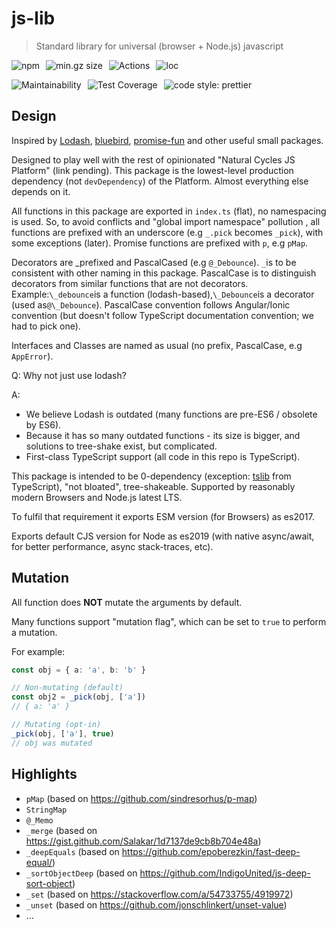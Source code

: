 # js-lib

> Standard library for universal (browser + Node.js) javascript

<style>
.badges p {
    display: flex;
    gap: 10px;
}

</style>

<div class="badges">

![npm](https://img.shields.io/npm/v/@naturalcycles/js-lib/latest.svg)
![min.gz size](https://badgen.net/bundlephobia/minzip/@naturalcycles/js-lib)
![Actions](https://github.com/NaturalCycles/js-lib/workflows/default/badge.svg)
![loc](https://badgen.net/codeclimate/loc/NaturalCycles/js-lib)

</div>
<div class="badges">

![Maintainability](https://api.codeclimate.com/v1/badges/c2dc8d53bd79f79b1d8b/maintainability)
![Test Coverage](https://api.codeclimate.com/v1/badges/c2dc8d53bd79f79b1d8b/test_coverage)
![code style: prettier](https://img.shields.io/badge/code_style-prettier-ff69b4.svg?style=flat-square)

</div>

## Design

Inspired by [Lodash](https://lodash.com/docs/),
[bluebird](https://github.com/petkaantonov/bluebird),
[promise-fun](https://github.com/sindresorhus/promise-fun) and other useful small packages.

Designed to play well with the rest of opinionated "Natural Cycles JS Platform" (link pending). This
package is the lowest-level production dependency (not `devDependency`) of the Platform. Almost
everything else depends on it.

All functions in this package are exported in `index.ts` (flat), no namespacing is used. So, to
avoid conflicts and "global import namespace" pollution , all functions are prefixed with an
underscore (e.g `_.pick` becomes `_pick`), with some exceptions (later). Promise functions are
prefixed with `p`, e.g `pMap`.

Decorators are _prefixed and PascalCased (e.g `@_Debounce`).
`_`is to be consistent with other naming in this package. PascalCase is to distinguish decorators from similar functions that are not decorators. Example:`\_debounce`is a function (lodash-based),`\_Debounce`is a decorator (used as`@\_Debounce`).
PascalCase convention follows Angular/Ionic convention (but doesn't follow TypeScript documentation
convention; we had to pick one).

Interfaces and Classes are named as usual (no prefix, PascalCase, e.g `AppError`).

Q: Why not just use lodash?

A:

- We believe Lodash is outdated (many functions are pre-ES6 / obsolete by ES6).
- Because it has so many outdated functions - its size is bigger, and solutions to tree-shake exist,
  but complicated.
- First-class TypeScript support (all code in this repo is TypeScript).

This package is intended to be 0-dependency (exception: [tslib](https://github.com/Microsoft/tslib)
from TypeScript), "not bloated", tree-shakeable. Supported by reasonably modern Browsers and Node.js
latest LTS.

To fulfil that requirement it exports ESM version (for Browsers) as es2017.

Exports default CJS version for Node as es2019 (with native async/await, for better performance,
async stack-traces, etc).

## Mutation

All function does **NOT** mutate the arguments by default.

Many functions support "mutation flag", which can be set to `true` to perform a mutation.

For example:

```ts
const obj = { a: 'a', b: 'b' }

// Non-mutating (default)
const obj2 = _pick(obj, ['a'])
// { a: 'a' }

// Mutating (opt-in)
_pick(obj, ['a'], true)
// obj was mutated
```

## Highlights

- `pMap` (based on https://github.com/sindresorhus/p-map)
- `StringMap`
- `@_Memo`
- `_merge` (based on https://gist.github.com/Salakar/1d7137de9cb8b704e48a)
- `_deepEquals` (based on https://github.com/epoberezkin/fast-deep-equal/)
- `_sortObjectDeep` (based on https://github.com/IndigoUnited/js-deep-sort-object)
- `_set` (based on https://stackoverflow.com/a/54733755/4919972)
- `_unset` (based on https://github.com/jonschlinkert/unset-value)
- ...
